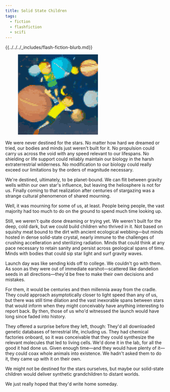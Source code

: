 ```yaml
---
title: Solid State Children
tags:
  - fiction
  - flashfiction
  - scifi
---
```


{{../../../_includes/flash-fiction-blurb.md}}

<!--more-->

<figure class="wide"><img src="./cover.png" /></figure>

We were never destined for the stars. No matter how hard we dreamed or tried, our bodies and minds just weren't built for it. No propulsion could carry us across the void with any speed relevant to our lifespans. No shielding or life support could reliably maintain our biology in the harsh extraterrestrial wilderness. No modification to our biology could really exceed our limitations by the orders of magnitude necessary.

We're destined, ultimately, to be planet-bound. We can flit between gravity wells within our own star's influence, but leaving the heliosphere is not for us. Finally coming to that realization after centuries of stargazing was a strange cultural phenomenon of shared mourning.

Well, it was mourning for some of us, at least. People being people, the vast majority had too much to do on the ground to spend much time looking up.

Still, we weren't quite done dreaming or trying yet. We weren't built for the deep, cold dark, but we could build children who thrived in it. Not based on squishy meat bound to the dirt with ancient ecological webbing—but minds hosted in dense solid-state crystal, nearly immune to the challenges of crushing accelleration and sterilizing radiation. Minds that could think at any pace necessary to retain sanity and persist across geological spans of time. Minds with bodies that could sip star light and surf gravity waves.

Launch day was like sending kids off to college. We couldn't go with them. As soon as they were out of immediate earshot—scattered like dandelion seeds in all directions—they'd be free to make their own decisions and mistakes.

For them, it would be centuries and then millennia away from the cradle. They could approach asymptotically closer to light speed than any of us, but there was still time dilation and the vast inexorable spans between stars that would inform when they might conceivably have anything interesting to report back. By then, those of us who'd witnessed the launch would have long since faded into history.

They offered a surprise before they left, though: They'd all downloaded genetic databases of terrestrial life, including us. They had chemical factories onboard, so it was conceivable that they could synthesize the relevant molecules that led to living cells. We'd done it in the lab, for all the good it had done us. Given enough time—and they would have plenty of it—they could coax whole animals into existence. We hadn't asked them to do it, they came up with it on their own.

We might not be destined for the stars ourselves, but maybe our solid-state children would deliver synthetic grandchildren to distant worlds.  

We just really hoped that they'd write home someday.
